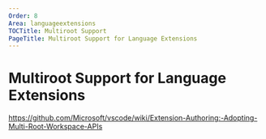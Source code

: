 ```yaml
---
Order: 8
Area: languageextensions
TOCTitle: Multiroot Support
PageTitle: Multiroot Support for Language Extensions
---
```


# Multiroot Support for Language Extensions

https://github.com/Microsoft/vscode/wiki/Extension-Authoring:-Adopting-Multi-Root-Workspace-APIs